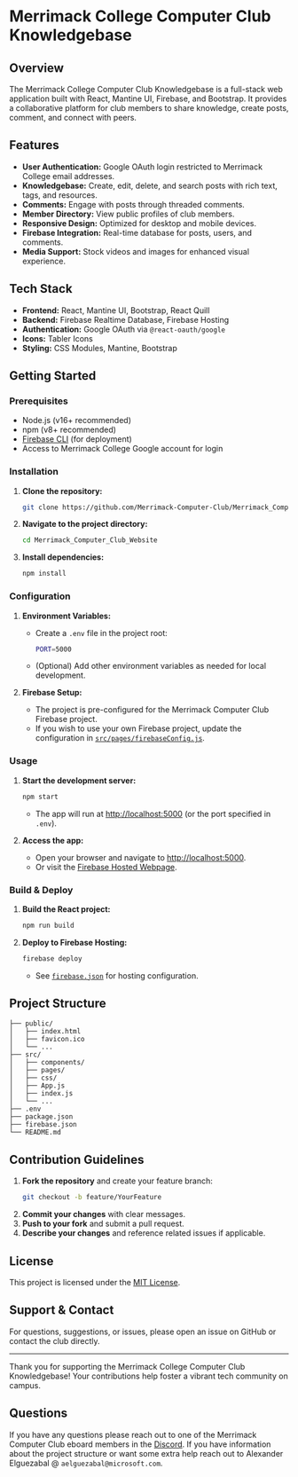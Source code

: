 # Merrimack College Computer Club Knowledgebase

## Overview

The Merrimack College Computer Club Knowledgebase is a full-stack web application built with React, Mantine UI, Firebase, and Bootstrap. It provides a collaborative platform for club members to share knowledge, create posts, comment, and connect with peers.

## Features

- **User Authentication:** Google OAuth login restricted to Merrimack College email addresses.
- **Knowledgebase:** Create, edit, delete, and search posts with rich text, tags, and resources.
- **Comments:** Engage with posts through threaded comments.
- **Member Directory:** View public profiles of club members.
- **Responsive Design:** Optimized for desktop and mobile devices.
- **Firebase Integration:** Real-time database for posts, users, and comments.
- **Media Support:** Stock videos and images for enhanced visual experience.

## Tech Stack

- **Frontend:** React, Mantine UI, Bootstrap, React Quill
- **Backend:** Firebase Realtime Database, Firebase Hosting
- **Authentication:** Google OAuth via `@react-oauth/google`
- **Icons:** Tabler Icons
- **Styling:** CSS Modules, Mantine, Bootstrap

## Getting Started

### Prerequisites

- Node.js (v16+ recommended)
- npm (v8+ recommended)
- [Firebase CLI](https://firebase.google.com/docs/cli) (for deployment)
- Access to Merrimack College Google account for login

### Installation

1. **Clone the repository:**
    ```bash
    git clone https://github.com/Merrimack-Computer-Club/Merrimack_Computer_Club_Website
    ```

2. **Navigate to the project directory:**
    ```bash
    cd Merrimack_Computer_Club_Website
    ```

3. **Install dependencies:**
    ```bash
    npm install
    ```

### Configuration

1. **Environment Variables:**
    - Create a `.env` file in the project root:
      ```bash
      PORT=5000
      ```
    - (Optional) Add other environment variables as needed for local development.

2. **Firebase Setup:**
    - The project is pre-configured for the Merrimack Computer Club Firebase project.
    - If you wish to use your own Firebase project, update the configuration in [`src/pages/firebaseConfig.js`](src/pages/firebaseConfig.js).

### Usage

1. **Start the development server:**
    ```bash
    npm start
    ```
    - The app will run at [http://localhost:5000](http://localhost:5000) (or the port specified in `.env`).

2. **Access the app:**
    - Open your browser and navigate to [http://localhost:5000](http://localhost:5000).
    - Or visit the [Firebase Hosted Webpage](https://web-development-final-7dd3e.web.app/).

### Build & Deploy

1. **Build the React project:**
    ```bash
    npm run build
    ```

2. **Deploy to Firebase Hosting:**
    ```bash
    firebase deploy
    ```
    - See [`firebase.json`](firebase.json) for hosting configuration.

## Project Structure

```
├── public/
│   ├── index.html
│   ├── favicon.ico
│   └── ...
├── src/
│   ├── components/
│   ├── pages/
│   ├── css/
│   ├── App.js
│   ├── index.js
│   └── ...
├── .env
├── package.json
├── firebase.json
└── README.md
```

## Contribution Guidelines

1. **Fork the repository** and create your feature branch:
    ```bash
    git checkout -b feature/YourFeature
    ```
2. **Commit your changes** with clear messages.
3. **Push to your fork** and submit a pull request.
4. **Describe your changes** and reference related issues if applicable.

## License

This project is licensed under the [MIT License](LICENSE).

## Support & Contact

For questions, suggestions, or issues, please open an issue on GitHub or contact the club directly.

---

Thank you for supporting the Merrimack College Computer Club Knowledgebase! Your contributions help foster a vibrant tech community on campus.

## Questions
If you have any questions please reach out to one of the Merrimack Computer Club eboard members in the [Discord](https://discord.gg/FdATJDYBPP).
If you have information about the project structure or want some extra help reach out to Alexander Elguezabal @ `aelguezabal@microsoft.com`.